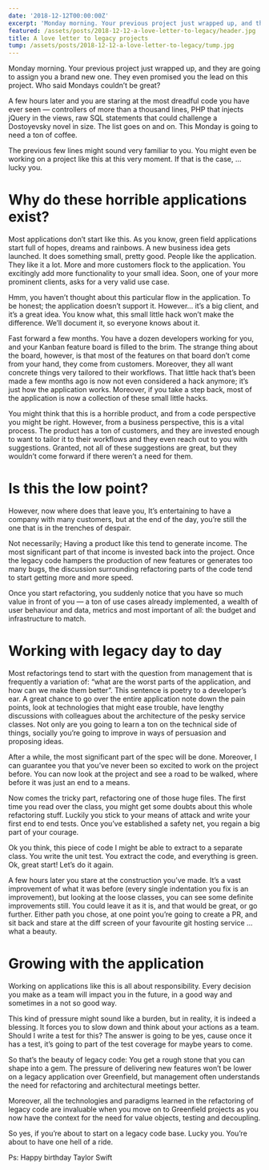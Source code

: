 ```yaml
---
date: '2018-12-12T00:00:00Z'
excerpt: 'Monday morning. Your previous project just wrapped up, and they are going to assign you a brand new one. They even promised you the lead on this project. Who said Mondays couldn’t be great? A few hours later and you are staring at the most dreadful code you have ever seen — controllers of more than a thousand lines, PHP that injects jQuery in the views, raw SQL statements that could challenge a Dostoyevsky novel in size. The list goes on and on. This Monday is going to need a ton of coffee.'
featured: /assets/posts/2018-12-12-a-love-letter-to-legacy/header.jpg
title: A love letter to legacy projects
tump: /assets/posts/2018-12-12-a-love-letter-to-legacy/tump.jpg
---
```


Monday morning. Your previous project just wrapped up, and they are going to assign you a brand new one. They even promised you the lead on this project. Who said Mondays couldn’t be great?

A few hours later and you are staring at the most dreadful code you have ever seen — controllers of more than a thousand lines, PHP that injects jQuery in the views, raw SQL statements that could challenge a Dostoyevsky novel in size. The list goes on and on. This Monday is going to need a ton of coffee.

The previous few lines might sound very familiar to you. You might even be working on a project like this at this very moment. If that is the case, … lucky you.

# Why do these horrible applications exist?

Most applications don’t start like this. As you know, green field applications start full of hopes, dreams and rainbows. A new business idea gets launched. It does something small, pretty good. People like the application. They like it a lot. More and more customers flock to the application. You excitingly add more functionality to your small idea. Soon, one of your more prominent clients, asks for a very valid use case.

Hmm, you haven’t thought about this particular flow in the application. To be honest; the application doesn’t support it. However… it’s a big client, and it’s a great idea. You know what, this small little hack won’t make the difference. We’ll document it, so everyone knows about it.

Fast forward a few months. You have a dozen developers working for you, and your Kanban feature board is filled to the brim. The strange thing about the board, however, is that most of the features on that board don’t come from your hand, they come from customers. Moreover, they all want concrete things very tailored to their workflows. That little hack that’s been made a few months ago is now not even considered a hack anymore; it’s just how the application works. Moreover, if you take a step back, most of the application is now a collection of these small little hacks.

You might think that this is a horrible product, and from a code perspective you might be right. However, from a business perspective, this is a vital process. The product has a ton of customers, and they are invested enough to want to tailor it to their workflows and they even reach out to you with suggestions. Granted, not all of these suggestions are great, but they wouldn’t come forward if there weren’t a need for them.

# Is this the low point?

However, now where does that leave you, It’s entertaining to have a company with many customers, but at the end of the day, you’re still the one that is in the trenches of despair.

Not necessarily; Having a product like this tend to generate income. The most significant part of that income is invested back into the project. Once the legacy code hampers the production of new features or generates too many bugs, the discussion surrounding refactoring parts of the code tend to start getting more and more speed.

Once you start refactoring, you suddenly notice that you have so much value in front of you — a ton of use cases already implemented, a wealth of user behaviour and data, metrics and most important of all: the budget and infrastructure to match.

# Working with legacy day to day

Most refactorings tend to start with the question from management that is frequently a variation of: “what are the worst parts of the application, and how can we make them better”. This sentence is poetry to a developer’s ear. A great chance to go over the entire application note down the pain points, look at technologies that might ease trouble, have lengthy discussions with colleagues about the architecture of the pesky service classes. Not only are you going to learn a ton on the technical side of things, socially you’re going to improve in ways of persuasion and proposing ideas.

After a while, the most significant part of the spec will be done. Moreover, I can guarantee you that you’ve never been so excited to work on the project before. You can now look at the project and see a road to be walked, where before it was just an end to a means.

Now comes the tricky part, refactoring one of those huge files. The first time you read over the class, you might get some doubts about this whole refactoring stuff. Luckily you stick to your means of attack and write your first end to end tests. Once you’ve established a safety net, you regain a big part of your courage.

Ok you think, this piece of code I might be able to extract to a separate class. You write the unit test. You extract the code, and everything is green. Ok, great start! Let’s do it again.

A few hours later you stare at the construction you’ve made. It’s a vast improvement of what it was before (every single indentation you fix is an improvement), but looking at the loose classes, you can see some definite improvements still. You could leave it as it is, and that would be great, or go further. Either path you chose, at one point you’re going to create a PR, and sit back and stare at the diff screen of your favourite git hosting service … what a beauty.

# Growing with the application

Working on applications like this is all about responsibility. Every decision you make as a team will impact you in the future, in a good way and sometimes in a not so good way.

This kind of pressure might sound like a burden, but in reality, it is indeed a blessing. It forces you to slow down and think about your actions as a team. Should I write a test for this? The answer is going to be yes, cause once it has a test, it’s going to part of the test coverage for maybe years to come.

So that’s the beauty of legacy code: You get a rough stone that you can shape into a gem. The pressure of delivering new features won’t be lower on a legacy application over Greenfield, but management often understands the need for refactoring and architectural meetings better.

Moreover, all the technologies and paradigms learned in the refactoring of legacy code are invaluable when you move on to Greenfield projects as you now have the context for the need for value objects, testing and decoupling.

So yes, if you’re about to start on a legacy code base. Lucky you. You’re about to have one hell of a ride.

Ps: Happy birthday Taylor Swift
